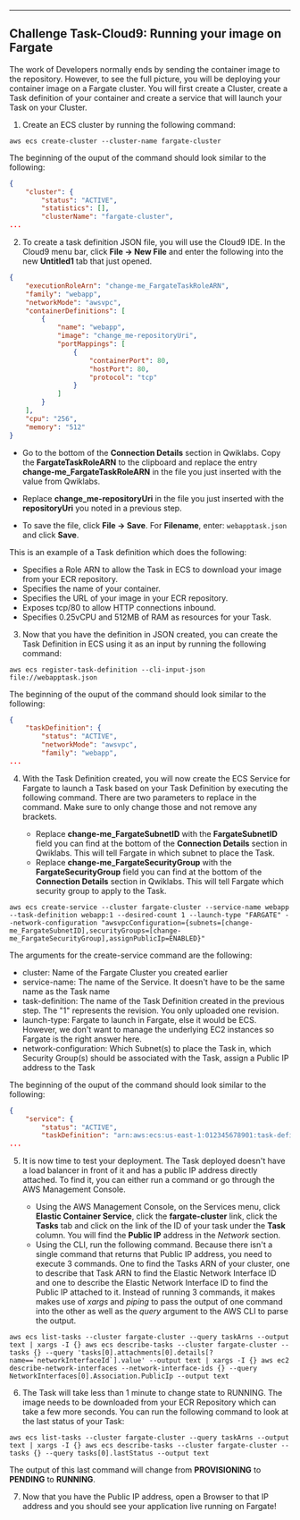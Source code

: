___
## Challenge Task-Cloud9: Running your image on Fargate

The work of Developers normally ends by sending the container image to the repository. However, to see the full picture, you will be deploying your container image on a Fargate cluster. You will first create a Cluster, create a Task definition of your container and create a service that will launch your Task on your Cluster.

1. Create an ECS cluster by running the following command:

```
aws ecs create-cluster --cluster-name fargate-cluster
```

The beginning of the ouput of the command should look similar to the following:

```json
{
    "cluster": {
        "status": "ACTIVE",
        "statistics": [],
        "clusterName": "fargate-cluster",
...
```

2. To create a task definition JSON file, you will use the Cloud9 IDE. In the Cloud9 menu bar, click **File -> New File** and enter the following into the new **Untitled1** tab that just opened.
        
```json
{
    "executionRoleArn": "change-me_FargateTaskRoleARN",
    "family": "webapp", 
    "networkMode": "awsvpc", 
    "containerDefinitions": [
        {
            "name": "webapp", 
            "image": "change_me-repositoryUri", 
            "portMappings": [
                {
                    "containerPort": 80, 
                    "hostPort": 80, 
                    "protocol": "tcp"
                }
            ]
        }
    ],
    "cpu": "256", 
    "memory": "512"
}
```
        

   - Go to the bottom of the **Connection Details** section in Qwiklabs. Copy the **FargateTaskRoleARN** to the clipboard and replace the entry **change-me_FargateTaskRoleARN** in the file you just inserted with the value from Qwiklabs.

   - Replace **change_me-repositoryUri** in the file you just inserted with the **repositoryUri** you noted in a previous step.

   - To save the file, click **File -> Save**. For **Filename**, enter: `webapptask.json` and click **Save**.

This is an example of a Task definition which does the following:

   - Specifies a Role ARN to allow the Task in ECS to download your image from your ECR repository.
   - Specifies the name of your container.
   - Specifies the URL of your image in your ECR repository.
   - Exposes tcp/80 to allow HTTP connections inbound.
   - Specifies 0.25vCPU and 512MB of RAM as resources for your Task.

3. Now that you have the definition in JSON created, you can create the Task Definition in ECS using it as an input by running the following command:

```
aws ecs register-task-definition --cli-input-json file://webapptask.json
```

The beginning of the ouput of the command should look similar to the following:

```json
{
    "taskDefinition": {
        "status": "ACTIVE",
        "networkMode": "awsvpc",
        "family": "webapp",
...
```

4. With the Task Definition created, you will now create the ECS Service for Fargate to launch a Task based on your Task Definition by executing the following command. There are two parameters to replace in the command. Make sure to only change those and not remove any brackets.

   - Replace **change-me_FargateSubnetID** with the **FargateSubnetID** field you can find at the bottom of the **Connection Details** section in Qwiklabs. This will tell Fargate in which subnet to place the Task.
   - Replace **change-me_FargateSecurityGroup** with the **FargateSecurityGroup** field you can find at the bottom of the **Connection Details** section in Qwiklabs. This will tell Fargate which security group to apply to the Task.

```
aws ecs create-service --cluster fargate-cluster --service-name webapp --task-definition webapp:1 --desired-count 1 --launch-type "FARGATE" --network-configuration "awsvpcConfiguration={subnets=[change-me_FargateSubnetID],securityGroups=[change-me_FargateSecurityGroup],assignPublicIp=ENABLED}"
```

The arguments for the create-service command are the following:
   - cluster: Name of the Fargate Cluster you created earlier
   - service-name: The name of the Service. It doesn't have to be the same name as the Task name
   - task-definition: The name of the Task Definition created in the previous step. The "1" represents the revision. You only uploaded one revision.
   - launch-type: Fargate to launch in Fargate, else it would be ECS. However, we don't want to manage the underlying EC2 instances so Fargate is the right answer here.
   - network-configuration: Which Subnet(s) to place the Task in, which Security Group(s) should be associated with the Task, assign a Public IP address to the Task

The beginning of the ouput of the command should look similar to the following:

```json
{
    "service": {
        "status": "ACTIVE",
        "taskDefinition": "arn:aws:ecs:us-east-1:012345678901:task-definition/webapp:1",
...
```

5. It is now time to test your deployment. The Task deployed doesn't have a load balancer in front of it and has a public IP address directly attached. To find it, you can either run a command or go through the AWS Management Console.

   - Using the AWS Management Console, on the Services menu, click **Elastic Container Service**, click the **fargate-cluster** link, click the **Tasks** tab and click on the link of the ID of your task under the **Task** column. You will find the **Public IP** address in the *Network* section.
   - Using the CLI, run the following command. Because there isn't a single command that returns that Public IP address, you need to execute 3 commands. One to find the Tasks ARN of your cluster, one to describe that Task ARN to find the Elastic Network Interface ID and one to describe the Elastic Network Interface ID to find the Public IP attached to it. Instead of running 3 commands, it makes makes use of *xargs* and *piping* to pass the output of one command into the other as well as the *query* argument to the AWS CLI to parse the output.

```
aws ecs list-tasks --cluster fargate-cluster --query taskArns --output text | xargs -I {} aws ecs describe-tasks --cluster fargate-cluster --tasks {} --query 'tasks[0].attachments[0].details[?name==`networkInterfaceId`].value' --output text | xargs -I {} aws ec2 describe-network-interfaces --network-interface-ids {} --query NetworkInterfaces[0].Association.PublicIp --output text
```

6. The Task will take less than 1 minute to change state to RUNNING. The image needs to be downloaded from your ECR Repository which can take a few more seconds. You can run the following command to look at the last status of your Task:

```
aws ecs list-tasks --cluster fargate-cluster --query taskArns --output text | xargs -I {} aws ecs describe-tasks --cluster fargate-cluster --tasks {} --query tasks[0].lastStatus --output text
```

The output of this last command will change from **PROVISIONING** to **PENDING** to **RUNNING**.

7. Now that you have the Public IP address, open a Browser to that IP address and you should see your application live running on Fargate!
